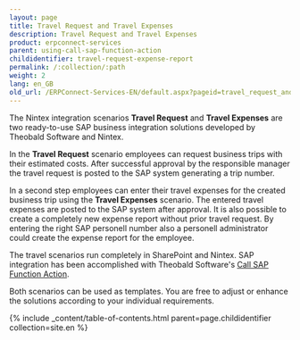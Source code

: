 ```yaml
---
layout: page
title: Travel Request and Travel Expenses
description: Travel Request and Travel Expenses
product: erpconnect-services
parent: using-call-sap-function-action
childidentifier: travel-request-expense-report
permalink: /:collection/:path
weight: 2
lang: en_GB
old_url: /ERPConnect-Services-EN/default.aspx?pageid=travel_request_and_travel_expense_report
---
```


The Nintex integration scenarios **Travel Request** and **Travel Expenses** are two ready-to-use SAP business integration solutions developed by Theobald Software and Nintex. 
 
In the **Travel Request** scenario employees can request business trips with their estimated costs. After successful approval by the responsible manager the travel request is posted to the SAP system generating a trip number.  

In a second step employees can enter their travel expenses for the created business trip using the **Travel Expenses** scenario. The entered travel expenses are posted to the SAP system after approval. It is also possible to create a completely new expense report without prior travel request. By entering the right SAP personell number also a personell administrator could create the expense report for the employee. 

The travel scenarios run completely in SharePoint and Nintex. SAP integration has been accomplished with Theobald Software's [Call SAP Function Action](../nintex-workflow-custom-actions/call-sap-function-action/).     

Both scenarios can be used as templates. You are free to adjust or enhance the solutions according to your individual requirements.  


{% include _content/table-of-contents.html parent=page.childidentifier collection=site.en %}